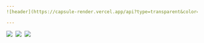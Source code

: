 ```yaml
---
![header](https://capsule-render.vercel.app/api?type=transparent&color=auto&height=200&section=header&text=SetUp%20Eggs&fontAlignY=50&fontSize=70&fontColor=396992&desc=GHWooo&descAlignY=75&descAlign=70&descSize=30)

---
```

<p align="left">
  <a href="https://velog.io/@kathylee"><img src="https://img.shields.io/badge/Tech%20Blog-11B48A?style=flat-square&logo=Vimeo&logoColor=white&link=https://velog.io/@kathylee"/></a>&nbsp
  <a href="https://www.instagram.com/seohyun_lee_20/"><img src="https://img.shields.io/badge/Instagram-E4405F?style=flat-square&logo=Instagram&logoColor=white&link=https://www.instagram.com/seohyun_lee_20/"/></a>&nbsp
  <a href="mailto:kathyleesh7@gmail.com"><img src="https://img.shields.io/badge/Gmail-d14836?style=flat-square&logo=Gmail&logoColor=white&link=kathyleesh7@gmail.com"/></a>
</p>
